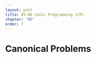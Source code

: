 ```yaml
---
layout: post
title: 05-06 Conic Programming (CP)
chapter: "05"
order: 7
---
```


# Canonical Problems